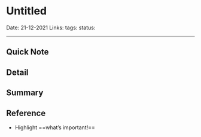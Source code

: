 # Untitled
Date: 21-12-2021
Links:
tags: 
status: 

---
## Quick Note
## Detail
## Summary
## Reference
-	Highlight ==what’s important!==
